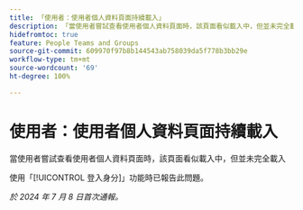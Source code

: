 ```yaml
---
title: 「使用者：使用者個人資料頁面持續載入」
description: 「當使用者嘗試查看使用者個人資料頁面時，該頁面看似載入中，但並未完全載入。」
hidefromtoc: true
feature: People Teams and Groups
source-git-commit: 609970f97b8b144543ab758039da5f778b3bb29e
workflow-type: tm+mt
source-wordcount: '69'
ht-degree: 100%

---
```



# 使用者：使用者個人資料頁面持續載入

當使用者嘗試查看使用者個人資料頁面時，該頁面看似載入中，但並未完全載入

使用「[!UICONTROL 登入身分]」功能時已報告此問題。

_於 2024 年 7 月 8 日首次通報。_
